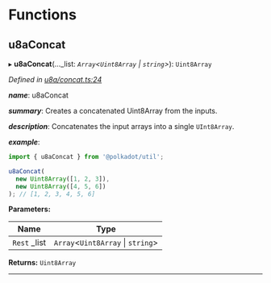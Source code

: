 

# Functions

<a id="u8aconcat"></a>

##  u8aConcat

▸ **u8aConcat**(..._list: *`Array`<`Uint8Array` \| `string`>*): `Uint8Array`

*Defined in [u8a/concat.ts:24](https://github.com/polkadot-js/common/blob/db4b221/packages/util/src/u8a/concat.ts#L24)*

*__name__*: u8aConcat

*__summary__*: Creates a concatenated Uint8Array from the inputs.

*__description__*: Concatenates the input arrays into a single `UInt8Array`.

*__example__*:   

```javascript
import { u8aConcat } from '@polkadot/util';

u8aConcat(
  new Uint8Array([1, 2, 3]),
  new Uint8Array([4, 5, 6])
); // [1, 2, 3, 4, 5, 6]
```

**Parameters:**

| Name | Type |
| ------ | ------ |
| `Rest` _list | `Array`<`Uint8Array` \| `string`> |

**Returns:** `Uint8Array`

___

